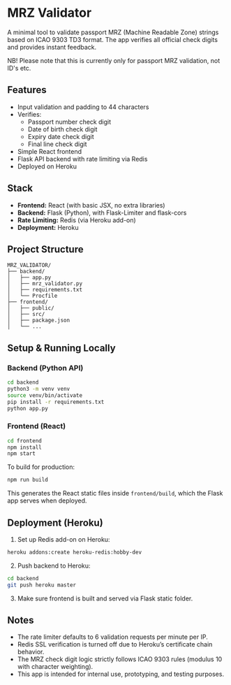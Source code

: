 # MRZ Validator

A minimal tool to validate passport MRZ (Machine Readable Zone) strings based on ICAO 9303 TD3 format. The app verifies all official check digits and provides instant feedback.

NB! Please note that this is currently only for passport MRZ validation, not ID's etc.

## Features

- Input validation and padding to 44 characters
- Verifies:
  - Passport number check digit
  - Date of birth check digit
  - Expiry date check digit
  - Final line check digit
- Simple React frontend
- Flask API backend with rate limiting via Redis
- Deployed on Heroku

## Stack

- **Frontend:** React (with basic JSX, no extra libraries)
- **Backend:** Flask (Python), with Flask-Limiter and flask-cors
- **Rate Limiting:** Redis (via Heroku add-on)
- **Deployment:** Heroku

## Project Structure

```
MRZ_VALIDATOR/
├── backend/
│   ├── app.py
│   ├── mrz_validator.py
│   ├── requirements.txt
│   └── Procfile
├── frontend/
│   ├── public/
│   ├── src/
│   ├── package.json
│   └── ...
```

## Setup & Running Locally

### Backend (Python API)

```bash
cd backend
python3 -m venv venv
source venv/bin/activate
pip install -r requirements.txt
python app.py
```

### Frontend (React)

```bash
cd frontend
npm install
npm start
```

To build for production:

```bash
npm run build
```

This generates the React static files inside `frontend/build`, which the Flask app serves when deployed.

## Deployment (Heroku)

1. Set up Redis add-on on Heroku:

```bash
heroku addons:create heroku-redis:hobby-dev
```

2. Push backend to Heroku:

```bash
cd backend
git push heroku master
```

3. Make sure frontend is built and served via Flask static folder.

## Notes

- The rate limiter defaults to 6 validation requests per minute per IP.
- Redis SSL verification is turned off due to Heroku’s certificate chain behavior.
- The MRZ check digit logic strictly follows ICAO 9303 rules (modulus 10 with character weighting).
- This app is intended for internal use, prototyping, and testing purposes.
